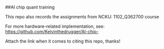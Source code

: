 ##AI chip quant training

This repo also records the assignments from NCKU: 1102_Q362700 course

For more hardware-related implementation, see: https://github.com/Kelvinthedrugger/AI-chip-

Attach the link when it comes to citing this repo, thanks!

